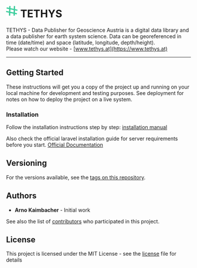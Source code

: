 # ![tethys](/public/images/favicon/favicon-32x32.png) TETHYS

TETHYS - Data Publisher for Geoscience Austria is a digital data library and a data publisher for earth system science. Data can be georeferenced in time (date/time) and space (latitude, longitude, depth/height).\
Please watch our website - [www.tethys.at](https://www.tethys.at)

----------

## Getting Started

These instructions will get you a copy of the project up and running on your local machine for development and testing purposes. See deployment for notes on how to deploy the project on a live system.

### Installation

Follow the installation instructions step by step: [installation manual](https://github.com/geolba/tethys/wiki#home)

Also check the official laravel installation guide for server requirements before you start. [Official Documentation](https://laravel.com/docs/6.x/installation#installation)

## Versioning

For the versions available, see the [tags on this repository](https://github.com/geolba/tethys/tags).

## Authors

- **Arno Kaimbacher** - Initial work

See also the list of [contributors](https://github.com/geolba/tethys/contributors) who participated in this project.

## License

This project is licensed under the MIT License - see the [license](LICENSE) file for details
